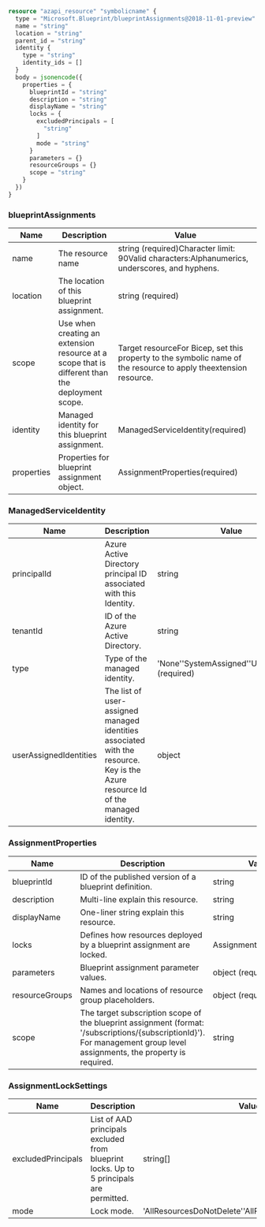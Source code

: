 ```terraform
resource "azapi_resource" "symbolicname" {
  type = "Microsoft.Blueprint/blueprintAssignments@2018-11-01-preview"
  name = "string"
  location = "string"
  parent_id = "string"
  identity {
    type = "string"
    identity_ids = []
  }
  body = jsonencode({
    properties = {
      blueprintId = "string"
      description = "string"
      displayName = "string"
      locks = {
        excludedPrincipals = [
          "string"
        ]
        mode = "string"
      }
      parameters = {}
      resourceGroups = {}
      scope = "string"
    }
  })
}

```

### blueprintAssignments

| Name | Description | Value |
|-|-|-|
| name | The resource name | string (required)Character limit: 90Valid characters:Alphanumerics, underscores, and hyphens. |
| location | The location of this blueprint assignment. | string (required) |
| scope | Use when creating an extension resource at a scope that is different than the deployment scope. | Target resourceFor Bicep, set this property to the symbolic name of the resource to apply theextension resource. |
| identity | Managed identity for this blueprint assignment. | ManagedServiceIdentity(required) |
| properties | Properties for blueprint assignment object. | AssignmentProperties(required) |


### ManagedServiceIdentity

| Name | Description | Value |
|-|-|-|
| principalId | Azure Active Directory principal ID associated with this Identity. | string |
| tenantId | ID of the Azure Active Directory. | string |
| type | Type of the managed identity. | 'None''SystemAssigned''UserAssigned' (required) |
| userAssignedIdentities | The list of user-assigned managed identities associated with the resource. Key is the Azure resource Id of the managed identity. | object |


### AssignmentProperties

| Name | Description | Value |
|-|-|-|
| blueprintId | ID of the published version of a blueprint definition. | string |
| description | Multi-line explain this resource. | string |
| displayName | One-liner string explain this resource. | string |
| locks | Defines how resources deployed by a blueprint assignment are locked. | AssignmentLockSettings |
| parameters | Blueprint assignment parameter values. | object (required) |
| resourceGroups | Names and locations of resource group placeholders. | object (required) |
| scope | The target subscription scope of the blueprint assignment (format: '/subscriptions/{subscriptionId}'). For management group level assignments, the property is required. | string |


### AssignmentLockSettings

| Name | Description | Value |
|-|-|-|
| excludedPrincipals | List of AAD principals excluded from blueprint locks. Up to 5 principals are permitted. | string[] |
| mode | Lock mode. | 'AllResourcesDoNotDelete''AllResourcesReadOnly''None' |


